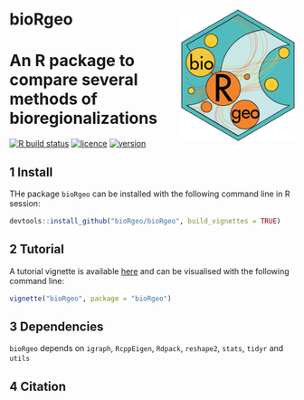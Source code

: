 # __bioRgeo__ <img src="man/figures/logo.png" align="right" alt="" width="200" />

# An R package to compare several methods of bioregionalizations

[![R build status](https://github.com/bioRgeo/bioRgeo/workflows/R-CMD-check/badge.svg)](https://github.com/bioRgeo/bioRgeo/actions) 
[![licence](https://img.shields.io/badge/Licence-GPL--3-blue.svg)](https://www.r-project.org/Licenses/GPL-3) 
[![version](https://img.shields.io/github/v/release/bioRgeo/bioRgeo?label=version&style=flat&logo=github)](https://github.com/bioRgeo/bioRgeo)   

## 1 Install

THe package `bioRgeo` can be installed with the following command line in R session:

``` r
devtools::install_github("bioRgeo/bioRgeo", build_vignettes = TRUE)
```

## 2 Tutorial

A tutorial vignette is available [here](https://jbferet.github.io/biodivMapR/articles/tutorial.html) and can be
visualised with the following command line:

``` r
vignette("bioRgeo", package = "bioRgeo")
```

## 3 Dependencies

`bioRgeo` depends on `igraph`, `RcppEigen`, `Rdpack`, `reshape2`, `stats`, `tidyr` and `utils`

## 4  Citation  



